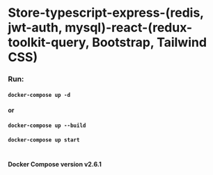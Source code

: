# Store-typescript-express-(redis, jwt-auth, mysql)-react-(redux-toolkit-query, Bootstrap, Tailwind CSS)
 
### Run:


#### `docker-compose up -d`

####   or

#### `docker-compose up --build`
#### `docker-compose up start`

#
#### Docker Compose version v2.6.1
